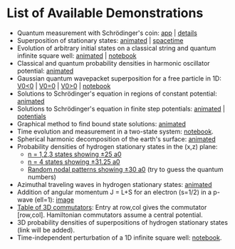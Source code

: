 # List of Available Demonstrations

- Quantum measurement with Schrödinger's coin: [app](https://dkirkby.github.io/quantum-coin/) &#124; [details](https://github.com/dkirkby/quantum-coin/blob/master/README.md)
- Superposition of stationary states: [animated](media/superposition.gif) &#124; [spacetime](media/superposition_xt.png)
- Evolution of arbitrary initial states on a classical string and quantum infinite square well: [animated](media/isw.mp4) &#124; [notebook](http://nbviewer.jupyter.org/github/dkirkby/quantum-demo/blob/master/jupyter/InfiniteSquareWell.ipynb)
- Classical and quantum probability densities in harmonic oscillator potential: [animated](media/harmonic.gif)
- Gaussian quantum wavepacket superposition for a free particle in 1D:
[V0<0](media/wavepacket0.mp4) &#124;
[V0=0](media/wavepacket1.mp4) &#124;
[V0>0](media/wavepacket2.mp4) &#124;
[notebook](http://nbviewer.jupyter.org/github/dkirkby/quantum-demo/blob/master/jupyter/WavePacket.ipynb)
- Solutions to Schrödinger's equation in regions of constant potential: [animated](media/V0solns.gif)
- Solutions to Schrödinger's equation in finite step potentials: [animated](media/stepPsi.gif) &#124; [potentials](media/stepV.png)
- Graphical method to find bound state solutions: [animated](media/stepBound.gif)
- Time evolution and measurement in a two-state system: [notebook](http://nbviewer.jupyter.org/github/dkirkby/quantum-demo/blob/master/jupyter/TwoStateEvolution.ipynb).
- Spherical harmonic decomposition of the earth's surface: [animated](media/topoYlm.html)
- Probability densities of hydrogen stationary states in the (x,z) plane:
  - [n = 1,2,3 states showing ±25 a0](media/hydrogen123.png)
  - [n = 4 states showing ±31.25 a0](media/hydrogen4.png)
  - [Random nodal patterns showing ±30 a0](media/randomNodes.png) (try to guess the quantum numbers)
- Azimuthal traveling waves in hydrogen stationary states: [animated](media/azimuthal.html)
- Addition of angular momentum J = L+S for an electron (s=1/2) in a p-wave (ell=1): [image](media/jAdd.png)
- [Table of 3D commutators](media/Commutators.pdf): Entry at row,col gives the commutator [row,col]. Hamiltonian commutators assume a central potential.
- 3D probability densities of superpositions of hydrogen stationary states (link will be added).
- Time-independent perturbation of a 1D infinite square well: [notebook](http://nbviewer.jupyter.org/github/dkirkby/quantum-demo/blob/master/jupyter/PerturbTheory.ipynb).
